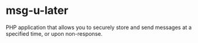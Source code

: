 # msg-u-later
PHP application that allows you to securely store and send messages at a specified time, or upon non-response.
